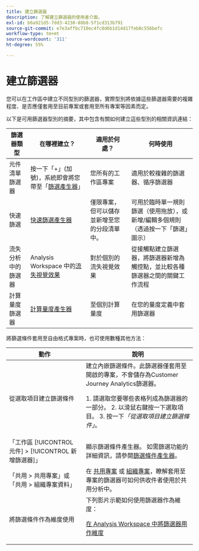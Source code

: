 ```yaml
---
title: 建立篩選器
description: 了解建立篩選器的使用者介面。
exl-id: b6a921d5-7dd3-4230-88b8-5f1cd313b791
source-git-commit: e7e3affbc710ec4fc8d6b1d14d17feb8c556befc
workflow-type: tm+mt
source-wordcount: '311'
ht-degree: 55%

---
```


# 建立篩選器

您可以在工作區中建立不同型別的篩選器，實際型別將依據這些篩選器需要的複雜程度、是否應僅套用至目前專案或套用至所有專案等因素而定。

以下是可用篩選器型別的摘要，其中包含有關如何建立這些型別的相關資訊連結：

| 篩選器類型 | 在哪裡建立？ | 適用於何處？ | 何時使用 |
| --- | --- | --- | --- |
| 元件清單篩選器 | 按一下「+」(加號)，系統即會將您帶至「[篩選產生器](/help/components/filters/filter-builder.md)」 | 您所有的工作區專案 | 適用於較複雜的篩選器、循序篩選器 |
| 快速篩選 | [快速篩選產生器](/help/components/filters/quick-filters.md) | 僅限專案，但可以儲存並新增至您的分段清單中。 | 可用於臨時單一規則篩選（使用拖放），或新增/編輯多個規則（透過按一下「篩選」圖示） |
| 流失分析中的篩選器 | Analysis Workspace 中的[流失視覺效果](/help/analysis-workspace/visualizations/fallout/compare-segments-fallout.md) | 對於個別的流失視覺效果 | 從接觸點建立篩選器，將篩選器新增為觸控點，並比較各種篩選器之間的關鍵工作流程 |
| 計算量度篩選器 | [計算量度產生器](/help/components/calc-metrics/cm-workflow/metrics-with-segments.md) | 至個別計算量度 | 在您的量度定義中套用篩選器 |

將篩選條件套用至自由格式專案時，也可使用數種其他方法：

| 動作 | 說明 |
| --- | --- |
| 從選取項目建立篩選條件 | 建立內嵌篩選條件。此篩選器僅套用至開啟的專案，不會儲存為Customer Journey Analytics篩選器。<p> 1. 請選取您要哪些表格列成為篩選器的一部分。  2. 以滑鼠右鍵按一下選取項目。  3. 按一下&#x200B;*「從選取項目建立篩選條件」*。 |
| 「工作區 [!UICONTROL 元件] > [!UICONTROL 新增篩選器]」 | 顯示篩選條件產生器。 如需篩選功能的詳細資訊，請參閱[篩選條件產生器](/help/components/filters/filter-builder.md)。 |
| 「共用 > 共用專案」或「共用 > 組織專案資料」 | 在 [共用專案](/help/analysis-workspace/curate-share/share-projects.md) 或 [組織專案](/help/analysis-workspace/curate-share/curate.md)，瞭解套用至專案的篩選器可如何供收件者使用於共用分析中。 |
| 將篩選條件作為維度使用 | 下列影片示範如何使用篩選器作為維度：  <p>[在 Analysis Workspace 中將篩選器用作維度](https://experienceleague.adobe.com/docs/customer-journey-analytics-learn/tutorials/components/filters/use-filters-as-dimensions.html)</p> |
